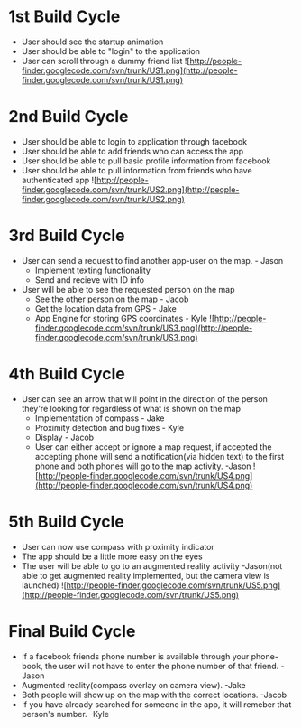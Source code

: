 # 1st Build Cycle #

  * User should see the startup animation
  * User should be able to "login" to the application
  * User can scroll through a dummy friend list
![http://people-finder.googlecode.com/svn/trunk/US1.png](http://people-finder.googlecode.com/svn/trunk/US1.png)

# 2nd Build Cycle #

  * User should be able to login to application through facebook
  * User should be able to add friends who can access the app
  * User should be able to pull basic profile information from facebook
  * User should be able to pull information from friends who have authenticated app
![http://people-finder.googlecode.com/svn/trunk/US2.png](http://people-finder.googlecode.com/svn/trunk/US2.png)

# 3rd Build Cycle #

  * User can send a request to find another app-user on the map. - Jason
    * Implement texting functionality
    * Send and recieve with ID info
  * User will be able to see the requested person on the map
    * See the other person on the map - Jacob
    * Get the location data from GPS - Jake
    * App Engine for storing GPS coordinates - Kyle
![http://people-finder.googlecode.com/svn/trunk/US3.png](http://people-finder.googlecode.com/svn/trunk/US3.png)

# 4th Build Cycle #

  * User can see an arrow that will point in the direction of the person they're looking for regardless of what is shown on the map
    * Implementation of compass - Jake
    * Proximity detection and bug fixes - Kyle
    * Display - Jacob
    * User can either accept or ignore a map request, if accepted the accepting phone will send a notification(via hidden text) to the first phone and both phones will go to the map activity. -Jason
![http://people-finder.googlecode.com/svn/trunk/US4.png](http://people-finder.googlecode.com/svn/trunk/US4.png)

# 5th Build Cycle #
  * User can now use compass with proximity indicator
  * The app should be a little more easy on the eyes
  * The user will be able to go to an augmented reality activity -Jason(not able to get augmented reality implemented, but the camera view is launched)
![http://people-finder.googlecode.com/svn/trunk/US5.png](http://people-finder.googlecode.com/svn/trunk/US5.png)

# Final Build Cycle #
  * If a facebook friends phone number is available through your phone-book, the user will not have to enter the phone number of that friend. -Jason
  * Augmented reality(compass overlay on camera view). -Jake
  * Both people will show up on the map with the correct locations. -Jacob
  * If you have already searched for someone in the app, it will remeber that person's number.  -Kyle